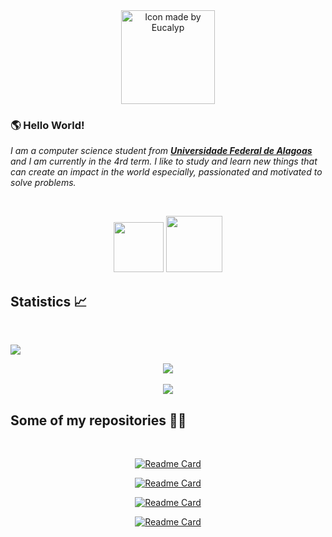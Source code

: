 <div align="center">
<a href="https://www.flaticon.com/authors/eucalyp">
<img title="Icon made by Eucalyp" src="https://image.flaticon.com/icons/png/512/2463/2463478.png" width="150px">
</a>
</div>

### :earth_americas: Hello World!

<em>I am a computer science student from <a href="https://ufal.br/"><b>Universidade Federal de Alagoas</b></a> and I am currently in the 4rd term. I like to study and learn new things that can create an impact in the world especially, passionated and motivated to solve problems. </em>

<br/>

<p align="center">
  <a href="mailto:joaoayalla19@gmail.com" alt="Gmail">
  <img src="https://img.shields.io/badge/-Gmail-FF0000?style=flat-square&labelColor=FF0000&logo=gmail&logoColor=white" width="80px"></a>

  <a href="https://www.linkedin.com/in/jo%C3%A3o-victor-ayalla-13249218b/" alt="Linkedin">
  <img src="https://img.shields.io/badge/-Linkedin-0e76a8?style=flat-square&logo=Linkedin&logoColor=white" width="90px"></a>
</p>

## Statistics :chart_with_upwards_trend:

<br/>

[![](https://activity-graph.herokuapp.com/graph?username=jonh14lk&theme=redical)]()

<p align="center">
<img align="center" src="https://github-readme-stats.vercel.app/api?username=jonh14lk&show_icons=true&theme=radical">
<br/>
<br/>
<img align="center" src="https://github-readme-stats.vercel.app/api/top-langs/?username=jonh14lk&layout=compact&theme=radical">
</p>

## Some of my repositories :man_technologist:

<br/>

<div align="center">

[![Readme Card](https://github-readme-stats.vercel.app/api/pin/?username=jonh14lk&repo=Competitive_Programming&theme=radical&border_radius=10)](https://github.com/jonh14lk/Competitive_Programming)
<br/>

[![Readme Card](https://github-readme-stats.vercel.app/api/pin/?username=jonh14lk&repo=CovidBR&theme=radical&border_radius=10)](https://github.com/jonh14lk/CovidBR)
<br/>

[![Readme Card](https://github-readme-stats.vercel.app/api/pin/?username=jonh14lk&repo=StudiesGroups&theme=radical&border_radius=10)](https://github.com/jonh14lk/StudiesGroups)
<br/>

[![Readme Card](https://github-readme-stats.vercel.app/api/pin/?username=jonh14lk&repo=p5jsSketches&theme=radical&border_radius=10)](https://github.com/jonh14lk/p5jsSketches)

</div>
